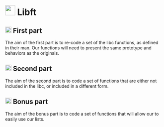 # <img height="32" width="32" src="https://unpkg.com/simple-icons@v6/icons/c.svg" /> Libft
## <img height="20" width="20" src="https://unpkg.com/simple-icons@v6/icons/42.svg" /> First part 
The aim of the first part is to re-code a set of the libc functions, as defined in their man. Our functions will need to present the same prototype and behaviors as the originals.
## <img height="20" width="20" src="https://unpkg.com/simple-icons@v6/icons/42.svg" /> Second part
The aim of the second part is to code a set of functions that are either not included in the libc, or included in a different form.
## <img height="20" width="20" src="https://unpkg.com/simple-icons@v6/icons/42.svg" /> Bonus part
The aim of the bonus part is to code a set of functions that will allow our to easily use our lists.
